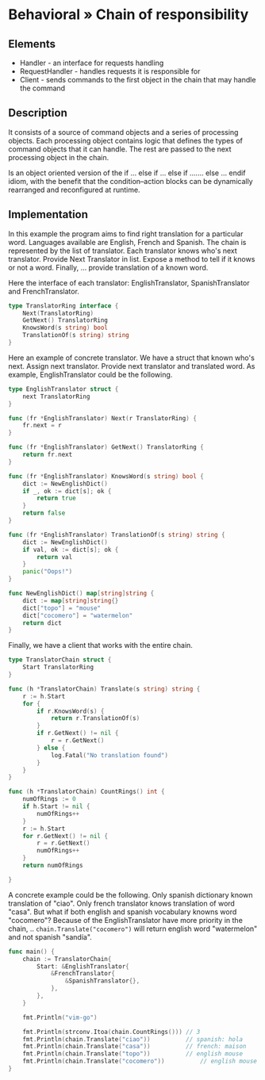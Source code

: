 # Behavioral » Chain of responsibility

## Elements

 - Handler - an interface for requests handling
 - RequestHandler - handles requests it is responsible for
 - Client - sends commands to the first object in the chain that may handle the command

## Description

It consists of a source of command objects and a series of processing objects.
Each processing object contains logic that defines the types of command objects
that it can handle. The rest are passed to the next processing object in the
chain.

Is an object oriented version of the if ... else if ... else if ....... else
... endif idiom, with the benefit that the condition–action blocks can be
dynamically rearranged and reconfigured at runtime.

## Implementation

In this example the program aims to find right translation for a particular
word. Languages available are English, French and Spanish. The chain is
represented by the list of translator. Each translator knows who's next
translator. Provide Next Translator in list. Expose a method to tell if it
knows or not a word. Finally, … provide translation of a known word.

Here the interface of each translator: EnglishTranslator, SpanishTranslator and
FrenchTranslator.

```go
type TranslatorRing interface {
	Next(TranslatorRing)
	GetNext() TranslatorRing
	KnowsWord(s string) bool
	TranslationOf(s string) string
}
```

Here an example of concrete translator. We have a struct that known who's next.
Assign next translator. Provide next translator and translated word. As
example, EnglishTranslator could be the following.

```go
type EnglishTranslator struct {
	next TranslatorRing
}

func (fr *EnglishTranslator) Next(r TranslatorRing) {
	fr.next = r
}

func (fr *EnglishTranslator) GetNext() TranslatorRing {
	return fr.next
}

func (fr *EnglishTranslator) KnowsWord(s string) bool {
	dict := NewEnglishDict()
	if _, ok := dict[s]; ok {
		return true
	}
	return false
}

func (fr *EnglishTranslator) TranslationOf(s string) string {
	dict := NewEnglishDict()
	if val, ok := dict[s]; ok {
		return val
	}
	panic("Oops!")
}

func NewEnglishDict() map[string]string {
	dict := map[string]string{}
	dict["topo"] = "mouse"
	dict["cocomero"] = "watermelon"
	return dict
}
```

Finally, we have a client that works with the entire chain.

```go
type TranslatorChain struct {
	Start TranslatorRing
}

func (h *TranslatorChain) Translate(s string) string {
	r := h.Start
	for {
		if r.KnowsWord(s) {
			return r.TranslationOf(s)
		}
		if r.GetNext() != nil {
			r = r.GetNext()
		} else {
			log.Fatal("No translation found")
		}
	}
}

func (h *TranslatorChain) CountRings() int {
	numOfRings := 0
	if h.Start != nil {
		numOfRings++
	}
	r := h.Start
	for r.GetNext() != nil {
		r = r.GetNext()
		numOfRings++
	}
	return numOfRings

}
```

A concrete example could be the following. Only spanish dictionary known
  translation of "ciao". Only french translator knows translation of word
  "casa". But what if both english and spanish vocabulary knowns word
  "cocomero"? Because of the EnglishTranslator have more priority in the chain,
  .. `chain.Translate("cocomero")` will return english word "watermelon" and
  not spanish "sandía".

```go
func main() {
	chain := TranslatorChain{
		Start: &EnglishTranslator{
			&FrenchTranslator{
				&SpanishTranslator{},
			},
		},
	}

	fmt.Println("vim-go")

	fmt.Println(strconv.Itoa(chain.CountRings())) // 3
	fmt.Println(chain.Translate("ciao"))          // spanish: hola
	fmt.Println(chain.Translate("casa"))          // french: maison
	fmt.Println(chain.Translate("topo"))          // english mouse
	fmt.Println(chain.Translate("cocomero"))          // english mouse
}
```
